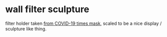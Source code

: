 # wall filter sculpture

filter holder taken [from COVID-19 times mask](https://copper3d.com/hackthepandemic/), scaled to be a nice display / sculpture like thing.
